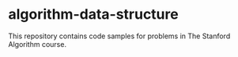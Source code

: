 # algorithm-data-structure

This repository contains code samples for problems in The Stanford Algorithm course.
